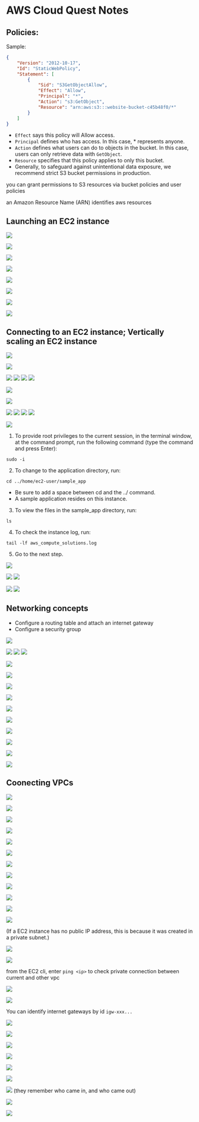# AWS Cloud Quest Notes

## Policies:

Sample:

```json
{
    "Version": "2012-10-17",
    "Id": "StaticWebPolicy",
    "Statement": [
        {
            "Sid": "S3GetObjectAllow",
            "Effect": "Allow",
            "Principal": "*",
            "Action": "s3:GetObject",
            "Resource": "arn:aws:s3:::website-bucket-c45b48f0/*"
        }
    ]
}
```


- `Effect` says this policy will Allow access.
- `Principal` defines who has access. In this case, * represents anyone.
- `Action` defines what users can do to objects in the bucket. In this case, users can only retrieve data with `GetObject`.
- `Resource` specifies that this policy applies to only this bucket.
- Generally, to safeguard against unintentional data exposure, we recommend strict S3 bucket permissions in production. 

you can grant permissions to S3 resources via bucket policies and user policies

an Amazon Resource Name (ARN) identifies aws resources

## Launching an EC2 instance

![](assets/2023-12-14-21-43-30.png)

![](assets/2023-12-14-21-45-51.png)

![](assets/2023-12-14-21-47-11.png)

![](assets/2023-12-14-21-48-25.png)

![](assets/2023-12-14-21-49-55.png)

![](assets/2023-12-14-21-52-37.png)

![](assets/2023-12-14-21-54-10.png)

![](assets/2023-12-14-21-55-17.png)

## Connecting to an EC2 instance; Vertically scaling an EC2 instance

![](assets/2023-12-15-12-46-32.png)

![](assets/2023-12-15-12-47-01.png)

![](assets/2023-12-15-12-47-26.png)
![](assets/2023-12-15-12-47-40.png)
![](assets/2023-12-15-12-47-58.png)
![](assets/2023-12-15-12-48-11.png)


![](assets/2023-12-15-12-53-38.png)

![](assets/2023-12-15-12-55-30.png)

![](assets/2023-12-15-12-55-50.png)
![](assets/2023-12-15-12-56-13.png)
![](assets/2023-12-15-12-56-45.png)
![](assets/2023-12-15-12-57-23.png)

![](assets/2023-12-15-12-57-48.png)

1. To provide root privileges to the current session, in the terminal window, at the command prompt, run the following command (type the command and press Enter):

`sudo -i`

2. To change to the application directory, run: 

`cd ../home/ec2-user/sample_app`

- Be sure to add a space between cd and the ../ command.
- A sample application resides on this instance. 


3. To view the files in the sample_app directory, run: 

`ls`
			 
4. To check the instance log, run: 

`tail -lf aws_compute_solutions.log`
			
5. Go to the next step.

![](assets/2023-12-15-13-00-32.png)

![](assets/2023-12-15-13-03-07.png)
![](assets/2023-12-15-13-03-19.png)

![](assets/2023-12-15-13-03-47.png)
![](assets/2023-12-15-13-04-43.png)

## Networking concepts

- Configure a routing table and attach an internet gateway
- Configure a security group

![](assets/2023-12-15-13-13-34.png)

![](assets/2023-12-15-13-14-03.png)
![](assets/2023-12-15-13-14-21.png)
![](assets/2023-12-15-13-14-33.png)

![](assets/2023-12-15-13-15-19.png)

![](assets/2023-12-15-13-17-23.png)

![](assets/2023-12-15-13-17-48.png)

![](assets/2023-12-15-13-18-49.png)

![](assets/2023-12-15-13-19-46.png)

![](assets/2023-12-15-13-21-40.png)

![](assets/2023-12-15-13-22-03.png)

![](assets/2023-12-15-13-22-49.png)

![](assets/2023-12-15-13-23-16.png)

![](assets/2023-12-15-13-25-17.png)

## Coonecting VPCs

![](assets/2023-12-15-16-23-34.png)

![](assets/2023-12-15-16-25-14.png)

![](assets/2023-12-15-16-25-36.png)

![](assets/2023-12-15-16-26-01.png)

![](assets/2023-12-15-16-26-11.png)

![](assets/2023-12-15-16-26-26.png)

![](assets/2023-12-15-16-26-42.png)

![](assets/2023-12-15-16-26-53.png)

![](assets/2023-12-15-16-27-05.png)

![](assets/2023-12-15-16-27-20.png)

![](assets/2023-12-15-16-27-36.png)


![](assets/2023-12-15-16-35-03.png)

(If a EC2 instance has no public IP address, this is because it was created in a private subnet.)

![](assets/2023-12-15-16-39-19.png)

![](assets/2023-12-15-16-39-29.png)

from the EC2 cli, enter `ping <ip>` to check private connection between current and other vpc

![](assets/2023-12-15-16-40-45.png)

![](assets/2023-12-15-16-42-26.png)

You can identify internet gateways by id `igw-xxx...`

![](assets/2023-12-15-16-43-54.png)

![](assets/2023-12-15-16-44-25.png)

![](assets/2023-12-15-16-46-07.png)

![](assets/2023-12-15-16-47-46.png)

![](assets/2023-12-15-16-53-01.png)

![](assets/2023-12-15-16-53-19.png)

![](assets/2023-12-15-16-57-12.png) 
(they remember who came in, and who came out)

![](assets/2023-12-15-16-58-25.png)

![](assets/2023-12-15-17-04-08.png)

